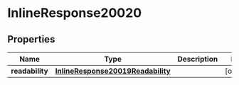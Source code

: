 
# InlineResponse20020

## Properties
Name | Type | Description | Notes
------------ | ------------- | ------------- | -------------
**readability** | [**InlineResponse20019Readability**](InlineResponse20019Readability.md) |  |  [optional]



